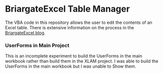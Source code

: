 # BriargateExcel Table Manager
The VBA code in this repository allows the user to edit the contents of an Excel table.
There is extensive information on the process in the [BriargateExcel blog](http://BriargateExcel.com/).

### UserForms in Main Project
This is an incomplete experiment to build the UserForms in the main workbook rather than build them in the XLAM project. I was able to build the UserForms in the main workbook but I was unable to Show them.
